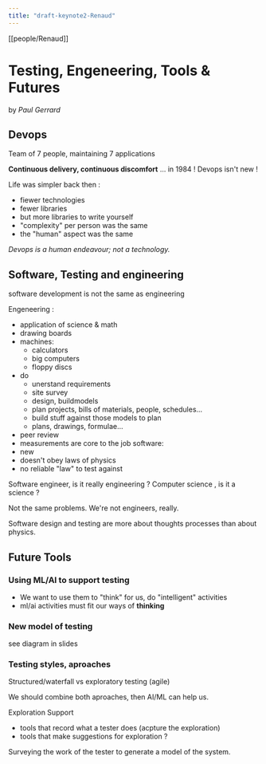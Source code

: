 ```yaml
---
title: "draft-keynote2-Renaud"
---
```

[[people/Renaud]]


# Testing, Engeneering, Tools & Futures
by *Paul Gerrard*

## Devops

Team of 7 people, maintaining 7 applications

**Continuous delivery, continuous discomfort**
... in 1984 ! Devops isn't new !

Life was simpler back then :
- fiewer technologies
- fewer libraries
- but more libraries to write yourself
- "complexity" per person was the same
- the "human" aspect was the same

*Devops is a human endeavour; not a technology.*

## Software, Testing and engineering

software development is not the same as engineering

Engeneering :
- application of science & math 
- drawing boards
- machines:
	- calculators
	- big computers
	- floppy discs
- do
	- unerstand requirements
	- site survey
	- design, buildmodels
	- plan projects, bills of materials, people, schedules...
	- build stuff against those models to plan
	- plans, drawings, formulae...
- peer review
- measurements are core to the job
software:
- new
- doesn't obey laws of physics
- no reliable "law" to test against

Software engineer, is it really engineering ?
Computer science , is it a science ?

Not the same problems. We're not engineers, really.

Software design and testing are more about thoughts processes than about physics.

## Future Tools

### Using ML/AI to support testing

- We want to use them to "think" for us, do "intelligent" activities
- ml/ai activities must fit our ways of **thinking**

### New model of testing
see diagram in slides


### Testing styles, aproaches
Structured/waterfall vs exploratory testing (agile)

We should combine both aproaches, then AI/ML can help us.

Exploration Support
- tools that record what a tester does (acpture the exploration)
- tools that make suggestions for exploration ?

Surveying the work of the tester to generate a model of the system.




